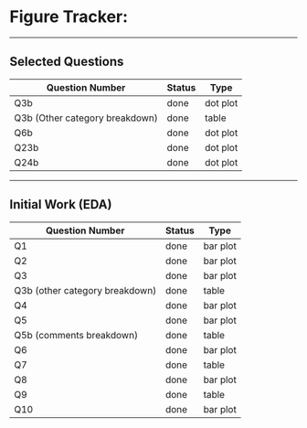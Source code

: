 # Figure Tracker:

------------------------------------------------------------------------

## Selected Questions

| Question Number                | Status | Type     |
|--------------------------------|--------|----------|
| Q3b                            | done   | dot plot |
| Q3b (Other category breakdown) | done   | table    |
| Q6b                            | done   | dot plot |
| Q23b                           | done   | dot plot |
| Q24b                           | done   | dot plot |

------------------------------------------------------------------------

## Initial Work (EDA)

| Question Number                | Status | Type     |
|--------------------------------|--------|----------|
| Q1                             | done   | bar plot |
| Q2                             | done   | bar plot |
| Q3                             | done   | bar plot |
| Q3b (other category breakdown) | done   | table    |
| Q4                             | done   | bar plot |
| Q5                             | done   | bar plot |
| Q5b (comments breakdown)       | done   | table    |
| Q6                             | done   | bar plot |
| Q7                             | done   | table    |
| Q8                             | done   | bar plot |
| Q9                             | done   | table    |
| Q10                            | done   | bar plot |

